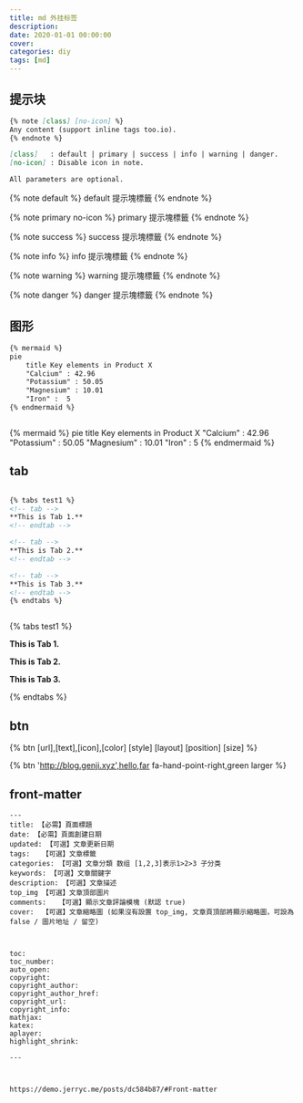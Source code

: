 ```yaml
---
title: md 外挂标签
description: 
date: 2020-01-01 00:00:00
cover:  
categories: diy
tags: [md]
---
```

## 提示块

```Markdown
{% note [class] [no-icon] %}
Any content (support inline tags too.io).
{% endnote %}

[class]   : default | primary | success | info | warning | danger.
[no-icon] : Disable icon in note.

All parameters are optional.

```


{% note default %}
default 提示塊標籤
{% endnote %}

{% note primary no-icon %}
primary 提示塊標籤
{% endnote %}

{% note success %}
success 提示塊標籤
{% endnote %}

{% note info %}
info 提示塊標籤
{% endnote %}

{% note warning %}
warning 提示塊標籤
{% endnote %}

{% note danger %}
danger 提示塊標籤
{% endnote %}

## 图形



```Markdown
{% mermaid %}
pie
    title Key elements in Product X
    "Calcium" : 42.96
    "Potassium" : 50.05
    "Magnesium" : 10.01
    "Iron" :  5
{% endmermaid %}



```
{% mermaid %}
pie
    title Key elements in Product X
    "Calcium" : 42.96
    "Potassium" : 50.05
    "Magnesium" : 10.01
    "Iron" :  5
{% endmermaid %}



## tab 
```markdown

{% tabs test1 %}
<!-- tab -->
**This is Tab 1.**
<!-- endtab -->

<!-- tab -->
**This is Tab 2.**
<!-- endtab -->

<!-- tab -->
**This is Tab 3.**
<!-- endtab -->
{% endtabs %}



```
{% tabs test1 %}
<!-- tab -->
**This is Tab 1.**
<!-- endtab -->

<!-- tab -->
**This is Tab 2.**
<!-- endtab -->

<!-- tab -->
**This is Tab 3.**
<!-- endtab -->
{% endtabs %}



## btn

{% btn [url],[text],[icon],[color] [style] [layout] [position] [size] %}

{% btn 'http://blog.genji.xyz',hello,far fa-hand-point-right,green larger %}







## front-matter

```
---
title: 【必需】頁面標題 
date: 【必需】頁面創建日期 
updated: 【可選】文章更新日期 
tags:  	【可選】文章標籤 
categories: 【可選】文章分類 数组 [1,2,3]表示1>2>3 子分类
keywords: 【可選】文章關鍵字 
description: 【可選】文章描述
top_img 【可選】文章頂部圖片
comments: 	【可選】顯示文章評論模塊 (默認 true)
cover:  【可選】文章縮略圖 (如果沒有設置 top_img, 文章頁頂部將顯示縮略圖，可設為 false / 圖片地址 / 留空)



toc:
toc_number:
auto_open:
copyright:
copyright_author:
copyright_author_href:
copyright_url:
copyright_info:
mathjax:
katex:
aplayer:
highlight_shrink:

---



https://demo.jerryc.me/posts/dc584b87/#Front-matter
```




